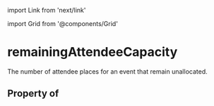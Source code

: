 import Link from 'next/link'
  
import Grid from '@components/Grid'

# remainingAttendeeCapacity

The number of attendee places for an event that remain unallocated.

## Property of



